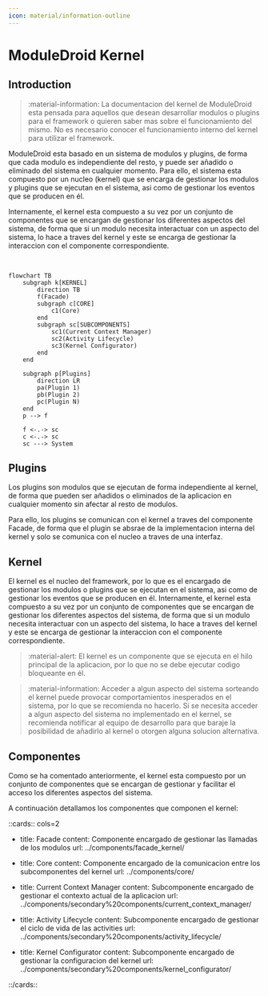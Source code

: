```yaml
---
icon: material/information-outline
---
```


# ModuleDroid Kernel

## Introduction

> :material-information: La documentacion del kernel de ModuleDroid esta pensada para aquellos
> que desean desarrollar modulos o plugins para el framework o quieren saber mas sobre el
> funcionamiento del mismo. No es necesario conocer el funcionamiento interno del kernel
> para utilizar el framework.

ModuleDroid esta basado en un sistema de modulos y plugins, de forma que cada modulo
es independiente del resto, y puede ser añadido o eliminado del sistema en cualquier momento.
Para ello, el sistema esta compuesto por un nucleo (kernel) que se encarga de gestionar
los modulos y plugins que se ejecutan en el sistema, asi como de gestionar los eventos
que se producen en él. 

Internamente, el kernel esta compuesto a su vez por un conjunto de componentes que se encargan
de gestionar los diferentes aspectos del sistema, de forma que si un modulo necesita interactuar
con un aspecto del sistema, lo hace a traves del kernel y este se encarga de gestionar la
interaccion con el componente correspondiente.

<br/>

```mermaid
flowchart TB
    subgraph k[KERNEL]
        direction TB
        f(Facade)
        subgraph c[CORE]
            c1(Core)
        end
        subgraph sc[SUBCOMPONENTS]
            sc1(Current Context Manager)
            sc2(Activity Lifecycle)
            sc3(Kernel Configurator)
        end
    end
    
    subgraph p[Plugins]
        direction LR
        pa(Plugin 1) 
        pb(Plugin 2)
        pc(Plugin N)
    end
    p --> f
    
    f <-.-> sc
    c <-.-> sc
    sc ---> System

```

[//]: # (todo añadir los nuevos componentes a los subcomponentes del kernel)


## Plugins
Los plugins son modulos que se ejecutan de forma independiente al kernel, de forma que
pueden ser añadidos o eliminados de la aplicacion en cualquier momento sin afectar al resto
de modulos. 

Para ello, los plugins se comunican con el kernel a traves del componente Facade, de 
forma que el plugin se absrae de la implementacion interna del kernel y solo se comunica
con el nucleo a traves de una interfaz.

## Kernel
El kernel es el nucleo del framework, por lo que es el encargado de gestionar los modulos o plugins
que se ejecutan en el sistema, asi como de gestionar los eventos que se producen en él.
Internamente, el kernel esta compuesto a su vez por un conjunto de componentes que se encargan de
gestionar los diferentes aspectos del sistema, de forma que si un modulo necesita interactuar
con un aspecto del sistema, lo hace a traves del kernel y este se encarga de gestionar la
interaccion con el componente correspondiente.

> :material-alert: El kernel es un componente que se ejecuta en el hilo principal de la aplicacion,
> por lo que no se debe ejecutar codigo bloqueante en él.
<!-- Separador -->
> :material-information: Acceder a algun aspecto del sistema sorteando el kernel puede provocar
> comportamientos inesperados en el sistema, por lo que se recomienda no hacerlo. Si se necesita acceder a algun aspecto del sistema no implementado en el kernel, se recomienda notificar al
> equipo de desarrollo para que baraje la posibilidad de añadirlo al kernel o otorgen alguna solucion
> alternativa.

## Componentes
Como se ha comentado anteriormente, el kernel esta compuesto por un conjunto de componentes
que se encargan de gestionar y facilitar el acceso los diferentes aspectos del sistema. 

A continuación detallamos los componentes que componen el kernel:

::cards:: cols=2

- title: Facade
  content: Componente encargado de gestionar las llamadas de los modulos
  url: ../components/facade_kernel/
  
- title: Core
  content: Componente encargado de la comunicacion entre los subcomponentes del kernel
  url: ../components/core/
  
- title: Current Context Manager
  content: Subcomponente encargado de gestionar el contexto actual de la aplicacion
  url: ../components/secondary%20components/current_context_manager/  

- title: Activity Lifecycle
  content: Subcomponente encargado de gestionar el ciclo de vida de las activities
  url: ../components/secondary%20components/activity_lifecycle/ 

- title: Kernel Configurator
  content: Subcomponente encargado de gestionar la configuracion del kernel
  url: ../components/secondary%20components/kernel_configurator/

::/cards::

[//]: # (- title: :material-guy-fawkes-mask: Facade)
[//]: # (- title: :material-chip: Core)
[//]: # (- title: :material-nut: Current Context Manager)
[//]: # (- title: :material-sync: Activity Lifecycle)
[//]: # (- title: :material-wrench-cog: Kernel Configurator)
[//]: # (todo añadir los componentes del kernel)
